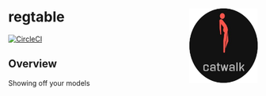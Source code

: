 # regtable <img align="right" height="150" src="man/figures/logo.png" />
<!-- badges: start -->
[![CircleCI](https://circleci.com/gh/yixinsun1216/catwalk.svg?style=svg)](https://circleci.com/gh/yixinsun1216/catwalk)

## Overview
Showing off your models


